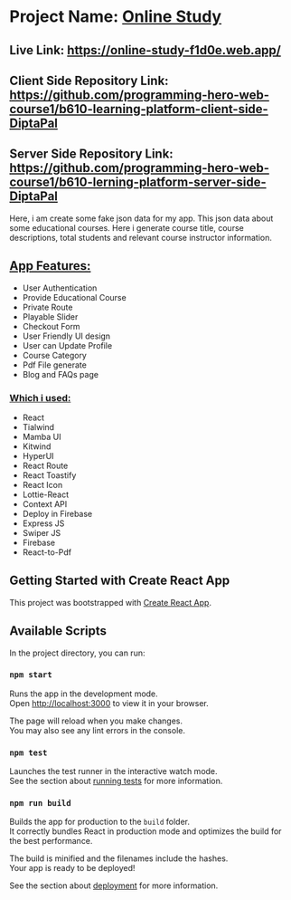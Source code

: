 # Project Name: [Online Study](https://online-study-f1d0e.web.app/)

## Live Link: https://online-study-f1d0e.web.app/

## Client Side Repository Link: https://github.com/programming-hero-web-course1/b610-learning-platform-client-side-DiptaPal

## Server Side Repository Link: https://github.com/programming-hero-web-course1/b610-lerning-platform-server-side-DiptaPal

Here, i am create some fake json data for my app. This json data about some educational courses. Here i generate course title, course descriptions, total students and relevant course instructor information.

## <u>App Features:</u>
* User Authentication
* Provide Educational Course
* Private Route
* Playable Slider 
* Checkout Form
* User Friendly UI design
* User can Update Profile
* Course Category
* Pdf File generate
* Blog and FAQs page


### <u>Which i used:</u>
* React
* Tialwind
* Mamba UI
* Kitwind
* HyperUI
* React Route
* React Toastify
* React Icon
* Lottie-React
* Context API
* Deploy in Firebase
* Express JS
* Swiper JS 
* Firebase
* React-to-Pdf


## Getting Started with Create React App

This project was bootstrapped with [Create React App](https://github.com/facebook/create-react-app).

## Available Scripts

In the project directory, you can run:

### `npm start`

Runs the app in the development mode.\
Open [http://localhost:3000](http://localhost:3000) to view it in your browser.

The page will reload when you make changes.\
You may also see any lint errors in the console.

### `npm test`

Launches the test runner in the interactive watch mode.\
See the section about [running tests](https://facebook.github.io/create-react-app/docs/running-tests) for more information.

### `npm run build`

Builds the app for production to the `build` folder.\
It correctly bundles React in production mode and optimizes the build for the best performance.

The build is minified and the filenames include the hashes.\
Your app is ready to be deployed!

See the section about [deployment](https://facebook.github.io/create-react-app/docs/deployment) for more information.
